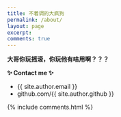 ```yaml
---
title: 不着调的大疯狗
permalink: /about/
layout: page
excerpt: 
comments: true
---
```



**大哥你玩摇滚，你玩他有啥用啊？？？**


**✨ Contact me ✨**

- {{ site.author.email }}
- github.com/{{ site.author.github }}

{% include comments.html %}